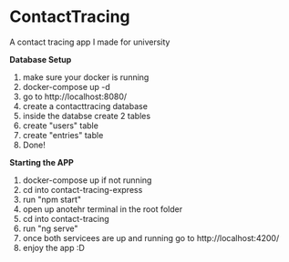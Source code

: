 # ContactTracing
A contact tracing app I made for university

**Database Setup**
1. make sure your docker is running
2. docker-compose up -d
3. go to http://localhost:8080/
4. create a contacttracing database
5. inside the databse create 2 tables
6. create "users" table
7. create "entries" table
8. Done!

**Starting the APP**
1. docker-compose up if not running
2. cd into contact-tracing-express
3. run "npm start"
4. open up anotehr terminal in the root folder
5. cd into contact-tracing
6. run "ng serve"
7. once both servicees are up and running go to http://localhost:4200/
8. enjoy the app :D